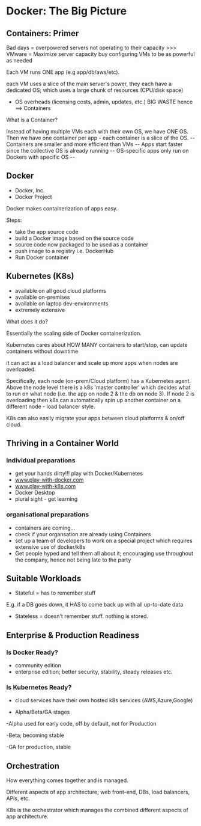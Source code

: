 # Docker: The Big Picture

## Containers: Primer

Bad days = overpowered servers not operating to their capacity >>> VMware = Maximize server capacity buy configuring VMs to be as powerful as needed

Each VM runs ONE app (e.g app/db/aws/etc).

each VM uses a slice of the main server's power, they each have a dedicated OS; which uses a large chunk of resources (CPU/disk space)
+ OS overheads (licensing costs, admin, updates, etc.)
BIG WASTE hence ==> Containers

What is a Container?

Instead of having multiple VMs each with their own OS, we have ONE OS. Then we have one container per app - each container is a slice of the OS.
-- Containers are smaller and more efficient than VMs --
Apps start faster since the collective OS is already running
-- OS-specific apps only run on Dockers with specific OS --



## Docker

- Docker, Inc.
- Docker Project

Docker makes containerization of apps easy.

Steps:
- take the app source code
- build a Docker image based on the source code
- source code now packaged to be used as a container
- push image to a registry i.e. DockerHub
- Run Docker container


## Kubernetes (K8s)

- available on all good cloud platforms
- available on-premises
- available on laptop dev-environments
- extremely extensive

What does it do?

Essentially the scaling side of Docker containerization.

Kubernetes cares about HOW MANY containers to start/stop, can update containers without downtime

it can act as a load balancer and scale up more apps when nodes are overloaded.

Specifically, each node (on-prem/Cloud platform) has a Kubernetes agent. Above the node level there is a k8s 'master controller' which decides what to run on what node (i.e. the app on node 2 & the db on node 3). If node 2 is overloading then k8s can automatically spin up another container on a different node - load balancer style.

K8s can also easily migrate your apps between cloud platforms & on/off cloud.

## Thriving in a Container World

### individual preparations
- get your hands dirty!!! play with Docker/Kubernetes
- www.play-with-docker.com
- www.play-with-k8s.com
- Docker Desktop
- plural sight - get learning

### organisational preparations
- containers are coming...
- check if your organsation are already using Containers
- set up a team of developers to work on a special project which requires extensive use of docker/k8s
- Get people hyped and tell them all about it; encouraging use throughout the company, hence not being late to the party



## Suitable Workloads

- Stateful = has to remember stuff

E.g. if a DB goes down, it HAS to come back up with all up-to-date data
- Stateless = doesn't remember stuff. nothing is stored.


## Enterprise & Production Readiness

### Is Docker Ready?
- community edition
- enterprise edition; better security, stability, steady releases etc.

### Is Kubernetes Ready?
- cloud services have their own hosted k8s services (AWS,Azure,Google)

- Alpha/Beta/GA stages

-Alpha used for early code, off by default, not for Production

-Beta; becoming stable

-GA for production, stable

## Orchestration

How everything comes together and is managed.

Different aspects of app architecture; web front-end, DBs, load balancers, APIs, etc.

K8s is the orchestrator which manages the combined different aspects of app architecture.
